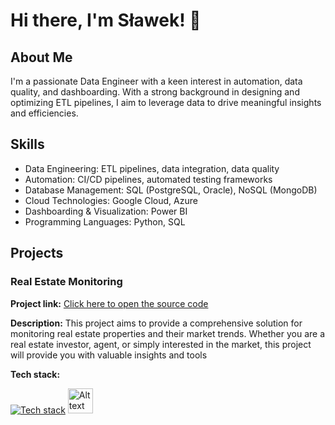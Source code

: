 # Hi there, I'm Sławek! 👋

## About Me
I'm a passionate Data Engineer with a keen interest in automation, data quality, and dashboarding. With a strong background in designing and optimizing ETL pipelines, I aim to leverage data to drive meaningful insights and efficiencies.

## Skills
 - Data Engineering: ETL pipelines, data integration, data quality
 - Automation: CI/CD pipelines, automated testing frameworks
 - Database Management: SQL (PostgreSQL, Oracle), NoSQL (MongoDB)
 - Cloud Technologies: Google Cloud, Azure
 - Dashboarding & Visualization: Power BI
 - Programming Languages: Python, SQL

## Projects
### Real Estate Monitoring

**Project link:** [Click here to open the source code](https://github.com/slawomirse/real-estate-monitoring)

**Description:** This project aims to provide a comprehensive solution for monitoring real estate properties and their market trends. Whether you are a real estate investor, agent, or simply interested in the market, this project will provide you with valuable insights and tools

**Tech stack:**

[![Tech stack](https://skillicons.dev/icons?i=docker,gcp,mongodb,py)](https://skillicons.dev)
<img src="https://www.google.com/url?sa=i&url=https%3A%2F%2Fcommons.wikimedia.org%2Fwiki%2FFile%3ANew_Power_BI_Logo.svg&psig=AOvVaw3b8xRG--CV5dgdAzYRNlMw&ust=1721484908124000&source=images&cd=vfe&opi=89978449&ved=0CBEQjRxqFwoTCJC3k5als4cDFQAAAAAdAAAAABAE" alt="Alt text" width="40" height="40">

